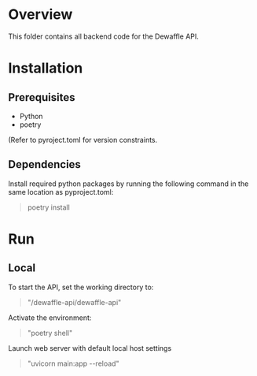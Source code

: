 # Overview
This folder contains all backend code for the Dewaffle API.

# Installation
## Prerequisites
* Python
* poetry

 (Refer to pyroject.toml for version constraints.

## Dependencies
Install required python packages by running the following command in the same location as pyproject.toml:

> poetry install

# Run
## Local
To start the API, set the working directory to:

> "/dewaffle-api/dewaffle-api"

Activate the environment:

> "poetry shell"

Launch  web server with default local host settings

> "uvicorn main:app --reload"